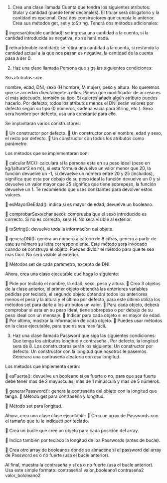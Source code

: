 1) Crea una clase llamada Cuenta que tendrá los siguientes atributos: titular y cantidad
(puede tener decimales).
El titular será obligatorio y la cantidad es opcional. Crea dos constructores que cumpla lo
anterior.
Crea sus métodos get, set y toString.
Tendrá dos métodos adicionales:

 ingresar(double cantidad): se ingresa una cantidad a la cuenta, si la cantidad
introducida es negativa, no se hará nada.

 retirar(double cantidad): se retira una cantidad a la cuenta, si restando la cantidad
actual a la que nos pasan es negativa, la cantidad de la cuenta pasa a ser 0.



2) Haz una clase llamada Persona que siga las siguientes condiciones:

Sus atributos son:

nombre, edad, DNI, sexo (H hombre, M mujer), peso y altura. No queremos que se
accedan directamente a ellos. Piensa que modificador de acceso es el más adecuado,
también su tipo. Si quieres añadir algún atributo puedes hacerlo.
Por defecto, todos los atributos menos el DNI serán valores por defecto según su tipo (0
números, cadena vacía para String, etc.). Sexo sera hombre por defecto, usa una
constante para ello.

Se implantaran varios constructores:

 Un constructor por defecto.
 Un constructor con el nombre, edad y sexo, el resto por defecto.
 Un constructor con todos los atributos como parámetro.

Los métodos que se implementaran son:

 calcularIMC(): calculara si la persona esta en su peso ideal (peso en kg/(altura^2
en m)), si esta fórmula devuelve un valor menor que 20, la función devuelve un -1,
si devuelve un número entre 20 y 25 (incluidos), significa que esta por debajo de su
peso ideal la función devuelve un 0 y si devuelve un valor mayor que 25 significa
que tiene sobrepeso, la función devuelve un 1. Te recomiendo que uses constantes
para devolver estos valores.

 esMayorDeEdad(): indica si es mayor de edad, devuelve un booleano.

 comprobarSexo(char sexo): comprueba que el sexo introducido es correcto. Si no
es correcto, sera H. No sera visible al exterior.

 toString(): devuelve toda la información del objeto.

 generaDNI(): genera un número aleatorio de 8 cifras, genera a partir de este su
número su letra correspondiente. Este método sera invocado cuando se construya
el objeto. Puedes dividir el método para que te sea más fácil. No será visible al
exterior.

 Métodos set de cada parámetro, excepto de DNI.


Ahora, crea una clase ejecutable que haga lo siguiente:

 Pide por teclado el nombre, la edad, sexo, peso y altura.
 Crea 3 objetos de la clase anterior, el primer objeto obtendrá las anteriores
variables pedidas por teclado, el segundo objeto obtendrá todos los anteriores
menos el peso y la altura y el último por defecto, para este último utiliza los
métodos set para darle a los atributos un valor.
 Para cada objeto, deberá comprobar si esta en su peso ideal, tiene sobrepeso o
por debajo de su peso ideal con un mensaje.
 Indicar para cada objeto si es mayor de edad.
 Por último, mostrar la información de cada objeto.
 Puedes usar métodos en la clase ejecutable, para que os sea mas fácil.

3) Haz una clase llamada Password que siga las siguientes condiciones:
Que tenga los atributos longitud y contraseña . Por defecto, la longitud sera de 8.
Los constructores serán los siguiente:
Un constructor por defecto.
Un constructor con la longitud que nosotros le pasemos. Generara una contraseña
aleatoria con esa longitud.


Los métodos que implementa serán:

 esFuerte(): devuelve un booleano si es fuerte o no, para que sea fuerte debe tener
mas de 2 mayúsculas, mas de 1 minúscula y mas de 5 números.

 generarPassword(): genera la contraseña del objeto con la longitud que tenga.
 Método get para contraseña y longitud.

 Método set para longitud.


Ahora, crea una clase clase ejecutable:
 Crea un array de Passwords con el tamaño que tu le indiques por teclado.

 Crea un bucle que cree un objeto para cada posición del array.

 Indica también por teclado la longitud de los Passwords (antes de bucle).

 Crea otro array de booleanos donde se almacene si el password del array de
Password es o no fuerte (usa el bucle anterior).

Al final, muestra la contraseña y si es o no fuerte (usa el bucle anterior). Usa este simple
formato:
contraseña1 valor_booleano1
contraseña2 valor_bololeano2

